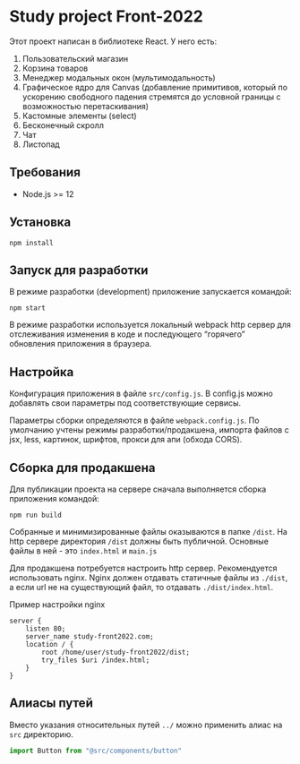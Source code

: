 # Study project Front-2022

Этот проект написан в библиотеке React. У него есть:
1) Пользовательский магазин
2) Корзина товаров
3) Менеджер модальных окон (мультимодальность)
4) Графическое ядро для Canvas (добавление примитивов, который по ускорению свободного падения стремятся до условной границы с возможностью перетаскивания)
5) Кастомные элементы (select)
6) Бесконечный скролл
7) Чат
8) Листопад

## Требования

- Node.js >= 12

## Установка

`npm install`

## Запуск для разработки

В режиме разработки (development)  приложение запускается командой:

`npm start`

В режиме разработки используется локальный webpack http сервер для отслеживания изменения в коде и последующего “горячего” обновления приложения в браузера. 

## Настройка

Конфигурация приложения в файле `src/config.js`. В config.js можно добавлять свои параметры под соответствующие сервисы.

Параметры сборки определяются в файле `webpack.config.js`. По умолчанию учтены режимы разработки/продакшена, импорта файлов с jsx, less, картинок, шрифтов, прокси для апи (обхода CORS).

## Сборка для продакшена

Для публикации проекта на сервере сначала выполняется сборка приложения командой:

`npm run build`

Собранные и минимизированные файлы оказываются в папке `/dist`. На http сервере директория `/dist` должны быть публичной. 
Основные файлы в ней - это `index.html` и `main.js`

Для продакшена потребуется настроить http сервер. Рекомендуется использовать nginx.
Nginx должен отдавать статичные файлы из `./dist`, а если url не на существующий файл, то отдавать `./dist/index.html`.

Пример настройки nginx

```
server {
    listen 80;
    server_name study-front2022.com;
    location / {
        root /home/user/study-front2022/dist;
        try_files $uri /index.html;
    }
}
```

## Алиасы путей

Вместо указания относительных путей `../` можно применить алиас на `src` директорию.

```js
import Button from "@src/components/button"
```
